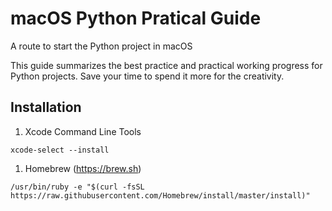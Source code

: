 # macOS Python Pratical Guide
A route to start the Python project in macOS

This guide summarizes the best practice and practical working progress for Python projects.
Save your time to spend it more for the creativity.

## Installation
1. Xcode Command Line Tools

  ```
  xcode-select --install
  ```

1. Homebrew (https://brew.sh)

  ```
  /usr/bin/ruby -e "$(curl -fsSL https://raw.githubusercontent.com/Homebrew/install/master/install)"
  ``` 

